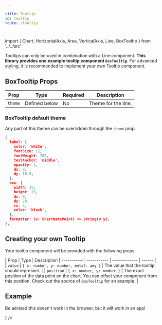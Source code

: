 ```yaml
---

title: Tooltip
id: tooltip
route: /tooltip

---
```


import { Chart, HorizontalAxis, Area, VerticalAxis, Line, BoxTooltip } from '../../src'

Tooltips can only be used in combination with a Line component.
**This library provides one example tooltip component `BoxTooltip`**. For advanced styling, it is recommended to implement your own Tooltip component.

## BoxTooltip Props
| Prop        | Type | Required | Description
| ----------- | ----------- | ------------- | ------ |
| `theme`   | Defined below        | No | Theme for the line.  |


### BoxTooltip default theme
Any part of this theme can be overridden through the `theme` prop.

```json
{
  label: {
    color: 'white',
    fontSize: 12,
    fontWeight: 700,
    textAnchor: 'middle',
    opacity: 1,
    dx: 0,
    dy: 16.5,
  },
  box: {
    width: 30,
    height: 20,
    dx: 0,
    dy: 20,
    rx: 4,
    color: 'black',
  },
  formatter: (v: ChartDataPoint) => String(v.y),
},
```

## Creating your own Tooltip

Your tooltip component will be provided with the following props:

| Prop        | Type | Description
| ----------- | ----------- | ------------- | ------ |
| `value`      | `{ x: number, y: number, meta?: any }` | The value that the tooltip should represent.  |
| `position`   | `{ x: number, y: number }` | The exact position of the data point on the chart. You can offset your component from this position. Check out the source of `BoxTooltip` for an example.  |


## Example

Be advised this doesn't work in the browser, but it will work in an app!

<Playground>
<Chart
  style={{ height: 200, width: 400 }}
  data={[
    { x: -2, y: 5 },
    { x: -1, y: 10 },
    { x: 0, y: 12 },
    { x: 4, y: 11 },
    { x: 8, y: 12 },
    { x: 9, y: 13.5 },
    { x: 10, y: 18 },
  ]}
  padding={{ left: 40, bottom: 20, right: 20, top: 20 }}
  yDomain={{ min: 0, max: 20 }}
>
  <VerticalAxis
    tickCount={5}
  />
  <HorizontalAxis tickCount={3} />
  <Line theme={{ stroke: { color: '#c0392b', width: 4 } }} tooltipComponent={<BoxTooltip theme={{ box: { width: 35 } }} />} />
</Chart>
</Playground>
